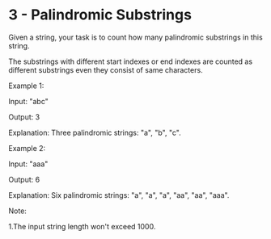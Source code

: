  # 3 - Palindromic Substrings
 
Given a string, your task is to count how many palindromic substrings in this string. 

The substrings with different start indexes or end indexes are counted as different substrings even they consist of same characters. 

Example 1:

Input: "abc"

Output: 3

Explanation: Three palindromic strings: "a", "b", "c".

Example 2:

Input: "aaa"

Output: 6

Explanation: Six palindromic strings: "a", "a", "a", "aa", "aa", "aaa".

Note:

1.The input string length won't exceed 1000.
